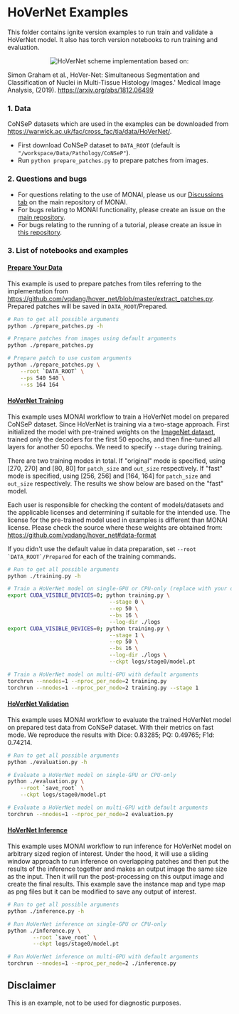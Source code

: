 # HoVerNet Examples

This folder contains ignite version examples to run train and validate a HoVerNet model.
It also has torch version notebooks to run training and evaluation.
<p align="center">
  <img src="https://ars.els-cdn.com/content/image/1-s2.0-S1361841519301045-fx1_lrg.jpg" alt="HoVerNet scheme")
</p>
implementation based on:

Simon Graham et al., HoVer-Net: Simultaneous Segmentation and Classification of Nuclei in Multi-Tissue Histology Images.' Medical Image Analysis, (2019). <https://arxiv.org/abs/1812.06499>

### 1. Data

CoNSeP datasets which are used in the examples can be downloaded from <https://warwick.ac.uk/fac/cross_fac/tia/data/HoVerNet/>.

- First download CoNSeP dataset to `DATA_ROOT` (default is `"/workspace/Data/Pathology/CoNSeP"`).
- Run `python prepare_patches.py` to prepare patches from images.

### 2. Questions and bugs

- For questions relating to the use of MONAI, please us our [Discussions tab](https://github.com/Project-MONAI/MONAI/discussions) on the main repository of MONAI.
- For bugs relating to MONAI functionality, please create an issue on the [main repository](https://github.com/Project-MONAI/MONAI/issues).
- For bugs relating to the running of a tutorial, please create an issue in [this repository](https://github.com/Project-MONAI/Tutorials/issues).

### 3. List of notebooks and examples

#### [Prepare Your Data](./prepare_patches.py)

This example is used to prepare patches from tiles referring to the implementation from <https://github.com/vqdang/hover_net/blob/master/extract_patches.py>. Prepared patches will be saved in `DATA_ROOT`/Prepared.

```bash
# Run to get all possible arguments
python ./prepare_patches.py -h

# Prepare patches from images using default arguments
python ./prepare_patches.py

# Prepare patch to use custom arguments
python ./prepare_patches.py \
    --root `DATA_ROOT` \
    --ps 540 540 \
    --ss 164 164
```

#### [HoVerNet Training](./training.py)

This example uses MONAI workflow to train a HoVerNet model on prepared CoNSeP dataset.
Since HoVerNet is training via a two-stage approach. First initialized the model with pre-trained weights on the [ImageNet dataset](https://ieeexplore.ieee.org/document/5206848), trained only the decoders for the first 50 epochs, and then fine-tuned all layers for another 50 epochs. We need to specify `--stage` during training.

There are two training modes in total. If "original" mode is specified, using [270, 270] and [80, 80] for `patch_size` and `out_size` respectively. If "fast" mode is specified, using [256, 256] and [164, 164] for `patch_size` and `out_size` respectively. The results we show below are based on the "fast" model.

Each user is responsible for checking the content of models/datasets and the applicable licenses and determining if suitable for the intended use.
The license for the pre-trained model used in examples is different than MONAI license. Please check the source where these weights are obtained from:
<https://github.com/vqdang/hover_net#data-format>

If you didn't use the default value in data preparation, set ``--root `DATA_ROOT`/Prepared`` for each of the training commands.

```bash
# Run to get all possible arguments
python ./training.py -h

# Train a HoVerNet model on single-GPU or CPU-only (replace with your own ckpt path)
export CUDA_VISIBLE_DEVICES=0; python training.py \
                                --stage 0 \
                                --ep 50 \
                                --bs 16 \
                                --log-dir ./logs
export CUDA_VISIBLE_DEVICES=0; python training.py \
                                --stage 1 \
                                --ep 50 \
                                --bs 16 \
                                --log-dir ./logs \
                                --ckpt logs/stage0/model.pt

# Train a HoVerNet model on multi-GPU with default arguments
torchrun --nnodes=1 --nproc_per_node=2 training.py
torchrun --nnodes=1 --nproc_per_node=2 training.py --stage 1
```

#### [HoVerNet Validation](./evaluation.py)

This example uses MONAI workflow to evaluate the trained HoVerNet model on prepared test data from CoNSeP dataset.
With their metrics on fast mode. We reproduce the results with Dice: 0.83285; PQ: 0.49765; F1d: 0.74214.

```bash
# Run to get all possible arguments
python ./evaluation.py -h

# Evaluate a HoVerNet model on single-GPU or CPU-only
python ./evaluation.py \
    --root `save_root` \
    --ckpt logs/stage0/model.pt

# Evaluate a HoVerNet model on multi-GPU with default arguments
torchrun --nnodes=1 --nproc_per_node=2 evaluation.py
```

#### [HoVerNet Inference](./inference.py)

This example uses MONAI workflow to run inference for HoVerNet model on arbitrary sized region of interest.
Under the hood, it will use a sliding window approach to run inference on overlapping patches and then put the results
of the inference together and makes an output image the same size as the input. Then it will run the post-processing on
this output image and create the final results. This example save the instance map and type map as png files but it can
be modified to save any output of interest.

```bash
# Run to get all possible arguments
python ./inference.py -h

# Run HoVerNet inference on single-GPU or CPU-only
python ./inference.py \
        --root `save_root` \
        --ckpt logs/stage0/model.pt

# Run HoVerNet inference on multi-GPU with default arguments
torchrun --nnodes=1 --nproc_per_node=2 ./inference.py
```

## Disclaimer

This is an example, not to be used for diagnostic purposes.
